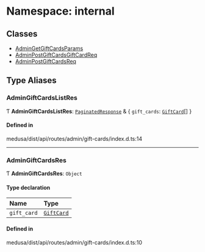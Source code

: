# Namespace: internal

## Classes

- [AdminGetGiftCardsParams](../classes/internal-9.AdminGetGiftCardsParams.md)
- [AdminPostGiftCardsGiftCardReq](../classes/internal-9.AdminPostGiftCardsGiftCardReq.md)
- [AdminPostGiftCardsReq](../classes/internal-9.AdminPostGiftCardsReq.md)

## Type Aliases

### AdminGiftCardsListRes

Ƭ **AdminGiftCardsListRes**: [`PaginatedResponse`](internal-2.md#paginatedresponse) & { `gift_cards`: [`GiftCard`](../classes/internal.GiftCard.md)[]  }

#### Defined in

medusa/dist/api/routes/admin/gift-cards/index.d.ts:14

___

### AdminGiftCardsRes

Ƭ **AdminGiftCardsRes**: `Object`

#### Type declaration

| Name | Type |
| :------ | :------ |
| `gift_card` | [`GiftCard`](../classes/internal.GiftCard.md) |

#### Defined in

medusa/dist/api/routes/admin/gift-cards/index.d.ts:10

